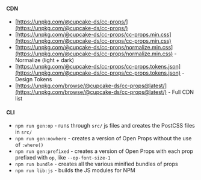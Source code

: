 
#### CDN
- [https://unpkg.com/@cupcake-ds/cc-props/](https://unpkg.com/@cupcake-ds/cc-props/)
- [https://unpkg.com/@cupcake-ds/cc-props/cc-props.min.css](https://unpkg.com/@cupcake-ds/cc-props/cc-props.min.css)
- [https://unpkg.com/@cupcake-ds/cc-props/normalize.min.css](https://unpkg.com/@cupcake-ds/cc-props/normalize.min.css) - Normalize (light + dark)
- [https://unpkg.com/@cupcake-ds/cc-props/cc-props.tokens.json](https://unpkg.com/@cupcake-ds/cc-props/cc-props.tokens.json) - Design Tokens
- [https://unpkg.com/browse/@cupcake-ds/cc-props@latest/](https://unpkg.com/browse/@cupcake-ds/cc-props@latest/) - Full CDN list

#### CLI
- `npm run gen:op` - runs through `src/` js files and creates the PostCSS files in `src/`
- `npm run gen:nowhere`  - creates a version of Open Props without the use of `:where()`
- `npm run gen:prefixed` - creates a version of Open Props with each prop prefixed with `op`, like `--op-font-size-1`
- `npm run bundle` - creates all the various minified bundles of props
- `npm run lib:js` - builds the JS modules for NPM
